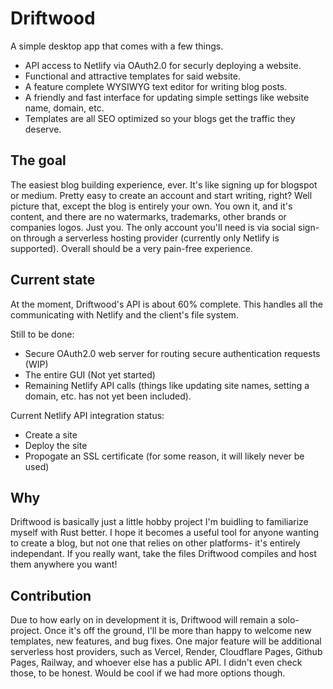 # Driftwood
A simple desktop app that comes with a few things.
- API access to Netlify via OAuth2.0 for securly deploying a website.
- Functional and attractive templates for said website.
- A feature complete WYSIWYG text editor for writing blog posts.
- A friendly and fast interface for updating simple settings like website name, domain, etc.
- Templates are all SEO optimized so your blogs get the traffic they deserve.

## The goal
The easiest blog building experience, ever. 
It's like signing up for blogspot or medium. Pretty easy to create an account and start writing, right? Well picture that, except the blog is entirely your own. 
You own it, and it's content, and there are no watermarks, trademarks, other brands or companies logos. Just you.
The only account you'll need is via social sign-on through a serverless hosting provider (currently only Netlify is supported). Overall should be a very pain-free experience.

## Current state
At the moment, Driftwood's API is about 60% complete. This handles all the communicating with Netlify and the client's file system.

Still to be done:
- Secure OAuth2.0 web server for routing secure authentication requests (WIP)
- The entire GUI (Not yet started)
- Remaining Netlify API calls (things like updating site names, setting a domain, etc. has not yet been included).

Current Netlify API integration status:
- Create a site
- Deploy the site
- Propogate an SSL certificate (for some reason, it will likely never be used)

## Why
Driftwood is basically just a little hobby project I'm buidling to familiarize myself with Rust better. 
I hope it becomes a useful tool for anyone wanting to create a blog, but not one that relies on other platforms- it's entirely independant. 
If you really want, take the files Driftwood compiles and host them anywhere you want!

## Contribution
Due to how early on in development it is, Driftwood will remain a solo-project. Once it's off the ground, I'll be more than happy to welcome new templates, new features, and bug fixes.
One major feature will be additional serverless host providers, such as Vercel, Render, Cloudflare Pages, Github Pages, Railway, and whoever else has a public API. I didn't even check those, to be honest. Would be cool if we had more options though.
